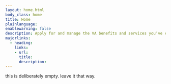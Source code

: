 ```yaml
---
layout: home.html
body_class: home
title: Home
plainlanguage: 
enablewarning: false
description: Apply for and manage the VA benefits and services you’ve earned as a Veteran, Servicemember, or family member—like health care, disability, education, and more.
majorlinks:
  - heading:
    links:
    - url:
      title:
      description:
---
```


this is deliberately empty. leave it that way.
